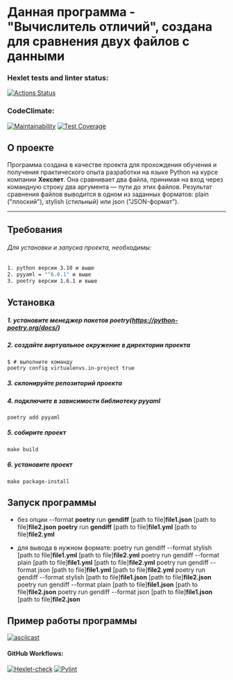 # Данная программа - "Вычислитель отличий", создана для сравнения двух файлов с данными

### Hexlet tests and linter status:
[![Actions Status](https://github.com/CherSula/python-project-50/actions/workflows/hexlet-check.yml/badge.svg)](https://github.com/CherSula/python-project-50/actions)
### CodeClimate:
[![Maintainability](https://api.codeclimate.com/v1/badges/22eaee8f1739869c2d9e/maintainability)](https://codeclimate.com/github/CherSula/python-project-50/maintainability)
[![Test Coverage](https://api.codeclimate.com/v1/badges/22eaee8f1739869c2d9e/test_coverage)](https://codeclimate.com/github/CherSula/python-project-50/test_coverage)

## О проекте
Программа создана в качестве проекта для прохождения обучения и получения практического опыта разработки на языке Python на курсе компании __Хекслет__.
Она сравнивает два файла, принимая на вход через командную строку два аргумента — пути до этих файлов.
Результат сравнения файлов выводится в одном из заданных форматов: plain ("плоский"), stylish (стильный) или json ("JSON-формат"). 

---
## Требования
###### Для установки и запуска проекта, необходимы:
~~~sh
1. python версии 3.10 и выше
2. pyyaml = "^6.0.1" и выше
3. poetry версии 1.6.1 и выше
~~~

## Установка
##### 1. установите менеджер пакетов **poetry**(https://python-poetry.org/docs/)

##### 2. создайте виртуальное окружение в директории проекта
~~~
$ # выполните команду
poetry config virtualenvs.in-project true
~~~
##### 3. склонируйте репозиторий проекта

##### 4. подключите в зависимости библиотеку **pyyaml**
```
poetry add pyyaml
```
##### 5. собирите проект
```
make build
```

##### 6. установите проект
```
make package-install
```

## Запуск программы
 
* без опции --format
**poetry** run **gendiff** [path to file]**file1.json** [path to file]**file2.json**
**poetry** run **gendiff** [path to file]**file1.yml** [path to file]**file2.yml**

* для вывода в нужном формате:
poetry run gendiff --format stylish [path to file]**file1.yml** [path to file]**file2.yml**
poetry run gendiff --format plain [path to file]**file1.yml** [path to file]**file2.yml**
poetry run gendiff --format json [path to file]**file1.yml** [path to file]**file2.yml**
poetry run gendiff --format stylish [path to file]**file1.json** [path to file]**file2.json**
poetry run gendiff --format plain [path to file]**file1.json** [path to file]**file2.json**
poetry run gendiff --format json [path to file]**file1.json** [path to file]**file2.json**


## Пример работы программы
[![asciicast](https://asciinema.org/a/689968.svg)](https://asciinema.org/a/689968)

#### GitHub Workflows:
[![Hexlet-check](.github/workflows/hexlet-check.yml)](https://github.com/CherSula/python-project-50/blob/62d57322b9d7bcaaa7546f1d83fdf3170c9d38a9/.github/workflows/hexlet-check.yml)
[![Pylint](.github/workflows/pylint.yml)](https://github.com/CherSula/python-project-50/blob/62d57322b9d7bcaaa7546f1d83fdf3170c9d38a9/.github/workflows/pylint.yml)
